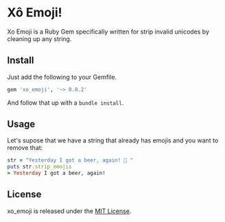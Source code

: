 # Xô Emoji!

Xo Emoji is a Ruby Gem specifically written for strip invalid unicodes by cleaning up any string.

## Install

Just add the following to your Gemfile.

```ruby
gem 'xo_emoji', '~> 0.0.2'
```

And follow that up with a ``bundle install``.

## Usage

Let's supose that we have a string that already has emojis and you want to remove that:

```ruby
str = "Yesterday I got a beer, again! 😬 "
puts str.strip_emojis
> Yesterday I got a beer, again! 
```

## License

xo_emoji is released under the [MIT
License](http://www.opensource.org/licenses/MIT).
